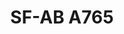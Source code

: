 ---
title: "SF-AB A765"
description: "Conjunto de Tornillos Surtidos" 
main:
  id: 2
  content: |
    Presentamos el Conjunto de Tornillos Surtidos SF-AB A765 – la solución definitiva para tus necesidades de fijación con tornillos. Este conjunto completo incluye una amplia variedad de tornillos meticulosamente seleccionados para abordar varios proyectos con facilidad y precisión.
  imgCard: "https://artxeweb.com/media/files/disenador-web.svg"
  imgMain: "https://images.unsplash.com/photo-1581092160562-40aa08e78837?w=800&h=600&fit=crop"
  imgAlt: "Cajas de muestra de conjunto de tornillos surtidos"
tabs:
  - id: "tabs-with-card-item-1"
    dataTab: "#tabs-with-card-1"
    title: "Descripción"
  - id: "tabs-with-card-item-2"
    dataTab: "#tabs-with-card-2"
    title: "Especificaciones"
  - id: "tabs-with-card-item-3"
    dataTab: "#tabs-with-card-3"
    title: "Planos"
longDescription:
  title: "Soluciones Versátiles de Fijación con Tornillos"
  subTitle: |
    El Conjunto de Tornillos Surtidos SF-AB A765 ofrece versatilidad y conveniencia sin igual, convirtiéndolo en la elección perfecta para entusiastas del bricolaje y profesionales por igual. Con una selección completa de tornillos, siempre tendrás el fijador correcto para el trabajo.
  btnTitle: "Contactar ventas para saber más"
  btnURL: "#"
descriptionList:
  - title: "Amplia Variedad"
    subTitle: "Incluye una gama diversa de tipos y tamaños de tornillos para acomodar varias aplicaciones y materiales."
  - title: "Facilidad de Uso"
    subTitle: "Cada tornillo está diseñado para instalación sin esfuerzo, asegurando fijación sin problemas cada vez."
  - title: "Conveniencia"
    subTitle: "Elimina la necesidad de múltiples viajes a la ferretería, ahorrando tiempo y esfuerzo en tus proyectos."
specificationsLeft:
  - title: "Material"
    subTitle: "Construidos con materiales de alta calidad como acero inoxidable, asegurando durabilidad y resistencia a la corrosión."
  - title: "Surtido"
    subTitle: "Contiene un surtido generoso de tornillos, incluyendo tornillos para madera, tornillos de máquina y tornillos para lámina metálica."
  - title: "Cantidad"
    subTitle: "Cada conjunto incluye una cantidad suficiente de tornillos para manejar una amplia gama de proyectos y tareas."
  - title: "Tamaños"
    subTitle: "Disponible en varios tamaños para adaptarse a diferentes requisitos de proyecto, asegurando compatibilidad y versatilidad."
tableData:
  - feature: ["Especificación", "Valor"]
    description:
      - ["Longitud (mm)", "Varios"]
      - ["Peso (g)", "N/A"]
      - ["Material", "Acero Inoxidable"]
      - ["Acabado", "Surtido"]
      - ["Contenido del Paquete", "Varios tornillos en un conjunto"]
blueprints:
  first: "https://images.unsplash.com/photo-1581092160562-40aa08e78837?w=600&h=400&fit=crop"
  second: "https://images.unsplash.com/photo-1581092160562-40aa08e78837?w=600&h=400&fit=crop"
---